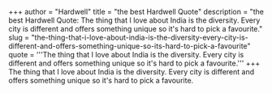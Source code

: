 +++
author = "Hardwell"
title = "the best Hardwell Quote"
description = "the best Hardwell Quote: The thing that I love about India is the diversity. Every city is different and offers something unique so it's hard to pick a favourite."
slug = "the-thing-that-i-love-about-india-is-the-diversity-every-city-is-different-and-offers-something-unique-so-its-hard-to-pick-a-favourite"
quote = '''The thing that I love about India is the diversity. Every city is different and offers something unique so it's hard to pick a favourite.'''
+++
The thing that I love about India is the diversity. Every city is different and offers something unique so it's hard to pick a favourite.
